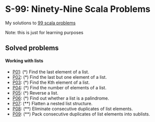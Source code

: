 # S-99: Ninety-Nine Scala Problems

My solutions to [99 scala problems](http://aperiodic.net/phil/scala/s-99)

Note: this is just for learning purposes

## Solved problems

#### Working with lists
- [P01](src/main/scala/P01.scala): (*) Find the last element of a list.
- [P02](src/main/scala/P02.scala): (*) Find the last but one element of a list.
- [P03](src/main/scala/P03.scala): (*) Find the Kth element of a list.
- [P04](src/main/scala/P04.scala): (*) Find the number of elements of a list.
- [P05](src/main/scala/P05.scala): (*) Reverse a list.
- [P06](src/main/scala/P06.scala): (*) Find out whether a list is a palindrome.
- [P07](src/main/scala/P07.scala): (**) Flatten a nested list structure.
- [P08](src/main/scala/P08.scala): (**) Eliminate consecutive duplicates of list elements.
- [P09](src/main/scala/P09.scala): (**) Pack consecutive duplicates of list elements into sublists.